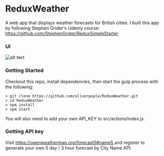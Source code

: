 # ReduxWeather

A web app that displays weather forecasts for British cities. I built this app by following Stephen Grider's Udemy course: https://github.com/StephenGrider/ReduxSimpleStarter

### UI
![alt text](https://user-images.githubusercontent.com/28346556/34717768-171e8b66-f52c-11e7-81e8-1f9e6116e9bf.png)

### Getting Started

Checkout this repo, install dependencies, then start the gulp process with the following:

```
> git clone https://github.com/oliverpople/ReduxWeather.git
> cd ReduxWeather
> npm install
> npm start
```
You will also need to add your own API_KEY to src/actions/index.js.

### Getting API key 

Visit https://openweathermap.org/forecast5#name5 and register to generate your own 5 day / 3 hour forecast by City Name API.

